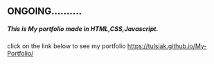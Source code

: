 ## ONGOING..........
##### This is My portfolio made in HTML,CSS,Javascript.
click on the link below to see my portfolio
https://tulsiak.github.io/My-Portfolio/
